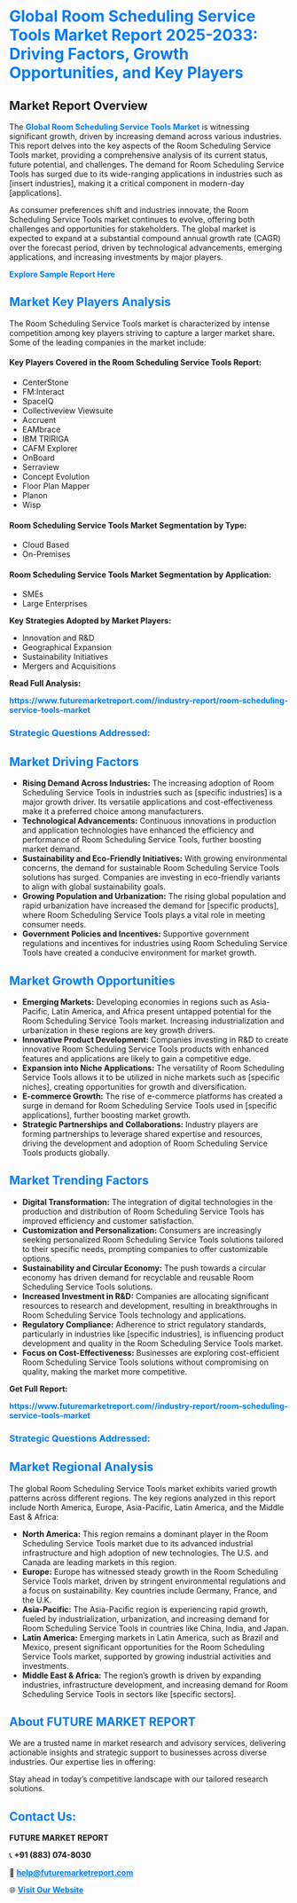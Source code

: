<h1 style="color: #007BFF;">Global Room Scheduling Service Tools Market Report 2025-2033: Driving Factors, Growth Opportunities, and Key Players</h1>

<section id="overview">
<h2>Market Report Overview</h2>
<p>The <a href="https://www.futuremarketreport.com//industry-report/room-scheduling-service-tools-market" style="color: #007BFF; text-decoration: none;"><strong>Global Room Scheduling Service Tools Market</strong></a> is witnessing significant growth, driven by increasing demand across various industries. This report delves into the key aspects of the Room Scheduling Service Tools market, providing a comprehensive analysis of its current status, future potential, and challenges. The demand for Room Scheduling Service Tools has surged due to its wide-ranging applications in industries such as [insert industries], making it a critical component in modern-day [applications].</p>
<p>As consumer preferences shift and industries innovate, the Room Scheduling Service Tools market continues to evolve, offering both challenges and opportunities for stakeholders. The global market is expected to expand at a substantial compound annual growth rate (CAGR) over the forecast period, driven by technological advancements, emerging applications, and increasing investments by major players.</p>
</section>

<section id="overview">
<p><a href="https://www.futuremarketreport.com//request-sample/reportId=47920" style="color: #007BFF; text-decoration: none;"><strong>Explore Sample Report Here</strong></a></p>
</section>

<section id="key-players">
<h2 style="color: #007BFF;">Market Key Players Analysis</h2>
<p>The Room Scheduling Service Tools market is characterized by intense competition among key players striving to capture a larger market share. Some of the leading companies in the market include:</p>
<h4>Key Players Covered in the Room Scheduling Service Tools Report:</h4>
<ul><li>CenterStone</li><li>FM:Interact</li><li>SpaceIQ</li><li>Collectiveview Viewsuite</li><li>Accruent</li><li>EAMbrace</li><li>IBM TRIRIGA</li><li>CAFM Explorer</li><li>OnBoard</li><li>Serraview</li><li>Concept Evolution</li><li>Floor Plan Mapper</li><li>Planon</li><li>Wisp</li></ul>
<h4>Room Scheduling Service Tools Market Segmentation by Type:</h4>
<ul><li>Cloud Based</li><li>On-Premises</li></ul>

<h4>Room Scheduling Service Tools Market Segmentation by Application:</h4>
<ul><li>SMEs</li><li>Large Enterprises</li></ul>
<p><strong>Key Strategies Adopted by Market Players:</strong></p>
<ul>
<li>Innovation and R&D</li>
<li>Geographical Expansion</li>
<li>Sustainability Initiatives</li>
<li>Mergers and Acquisitions</li>
</ul>
</section>

<section>
<p><strong>Read Full Analysis: </strong></p><a href="https://www.futuremarketreport.com//industry-report/room-scheduling-service-tools-market" style="color: #007BFF; text-decoration: none;"><strong>https://www.futuremarketreport.com//industry-report/room-scheduling-service-tools-market</strong></a>
<h3 style="color: #007BFF;">Strategic Questions Addressed:</h3>
</section>

<section id="driving-factors">
<h2 style="color: #007BFF;">Market Driving Factors</h2>
<ul>
<li><strong>Rising Demand Across Industries:</strong> The increasing adoption of Room Scheduling Service Tools in industries such as [specific industries] is a major growth driver. Its versatile applications and cost-effectiveness make it a preferred choice among manufacturers.</li>
<li><strong>Technological Advancements:</strong> Continuous innovations in production and application technologies have enhanced the efficiency and performance of Room Scheduling Service Tools, further boosting market demand.</li>
<li><strong>Sustainability and Eco-Friendly Initiatives:</strong> With growing environmental concerns, the demand for sustainable Room Scheduling Service Tools solutions has surged. Companies are investing in eco-friendly variants to align with global sustainability goals.</li>
<li><strong>Growing Population and Urbanization:</strong> The rising global population and rapid urbanization have increased the demand for [specific products], where Room Scheduling Service Tools plays a vital role in meeting consumer needs.</li>
<li><strong>Government Policies and Incentives:</strong> Supportive government regulations and incentives for industries using Room Scheduling Service Tools have created a conducive environment for market growth.</li>
</ul>
</section>

<section id="growth-opportunities">
<h2 style="color: #007BFF;">Market Growth Opportunities</h2>
<ul>
<li><strong>Emerging Markets:</strong> Developing economies in regions such as Asia-Pacific, Latin America, and Africa present untapped potential for the Room Scheduling Service Tools market. Increasing industrialization and urbanization in these regions are key growth drivers.</li>
<li><strong>Innovative Product Development:</strong> Companies investing in R&D to create innovative Room Scheduling Service Tools products with enhanced features and applications are likely to gain a competitive edge.</li>
<li><strong>Expansion into Niche Applications:</strong> The versatility of Room Scheduling Service Tools allows it to be utilized in niche markets such as [specific niches], creating opportunities for growth and diversification.</li>
<li><strong>E-commerce Growth:</strong> The rise of e-commerce platforms has created a surge in demand for Room Scheduling Service Tools used in [specific applications], further boosting market growth.</li>
<li><strong>Strategic Partnerships and Collaborations:</strong> Industry players are forming partnerships to leverage shared expertise and resources, driving the development and adoption of Room Scheduling Service Tools products globally.</li>
</ul>
</section>

<section id="trending-factors">
<h2 style="color: #007BFF;">Market Trending Factors</h2>
<ul>
<li><strong>Digital Transformation:</strong> The integration of digital technologies in the production and distribution of Room Scheduling Service Tools has improved efficiency and customer satisfaction.</li>
<li><strong>Customization and Personalization:</strong> Consumers are increasingly seeking personalized Room Scheduling Service Tools solutions tailored to their specific needs, prompting companies to offer customizable options.</li>
<li><strong>Sustainability and Circular Economy:</strong> The push towards a circular economy has driven demand for recyclable and reusable Room Scheduling Service Tools solutions.</li>
<li><strong>Increased Investment in R&D:</strong> Companies are allocating significant resources to research and development, resulting in breakthroughs in Room Scheduling Service Tools technology and applications.</li>
<li><strong>Regulatory Compliance:</strong> Adherence to strict regulatory standards, particularly in industries like [specific industries], is influencing product development and quality in the Room Scheduling Service Tools market.</li>
<li><strong>Focus on Cost-Effectiveness:</strong> Businesses are exploring cost-efficient Room Scheduling Service Tools solutions without compromising on quality, making the market more competitive.</li>
</ul>
</section>

<section>
<p><strong>Get Full Report: </strong></p><a href="https://www.futuremarketreport.com//industry-report/room-scheduling-service-tools-market" style="color: #007BFF; text-decoration: none;"><strong>https://www.futuremarketreport.com//industry-report/room-scheduling-service-tools-market</strong></a>
<h3 style="color: #007BFF;">Strategic Questions Addressed:</h3>
</section>


<section id="regional-analysis">
<h2 style="color: #007BFF;">Market Regional Analysis</h2>
<p>The global Room Scheduling Service Tools market exhibits varied growth patterns across different regions. The key regions analyzed in this report include North America, Europe, Asia-Pacific, Latin America, and the Middle East & Africa:</p>
<ul>
<li><strong>North America:</strong> This region remains a dominant player in the Room Scheduling Service Tools market due to its advanced industrial infrastructure and high adoption of new technologies. The U.S. and Canada are leading markets in this region.</li>
<li><strong>Europe:</strong> Europe has witnessed steady growth in the Room Scheduling Service Tools market, driven by stringent environmental regulations and a focus on sustainability. Key countries include Germany, France, and the U.K.</li>
<li><strong>Asia-Pacific:</strong> The Asia-Pacific region is experiencing rapid growth, fueled by industrialization, urbanization, and increasing demand for Room Scheduling Service Tools in countries like China, India, and Japan.</li>
<li><strong>Latin America:</strong> Emerging markets in Latin America, such as Brazil and Mexico, present significant opportunities for the Room Scheduling Service Tools market, supported by growing industrial activities and investments.</li>
<li><strong>Middle East & Africa:</strong> The region’s growth is driven by expanding industries, infrastructure development, and increasing demand for Room Scheduling Service Tools in sectors like [specific sectors].</li>
</ul>
</section>

<footer>
<h2 style="color: #007BFF;">About FUTURE MARKET REPORT</h2>
<p>We are a trusted name in market research and advisory services, delivering actionable insights and strategic support to businesses across diverse industries. Our expertise lies in offering:</p>

<p>Stay ahead in today’s competitive landscape with our tailored research solutions.</p>

<h2 style="color: #007BFF;">Contact Us:</h2>
<p><strong>FUTURE MARKET REPORT</strong></p>
<p>📞 <strong>+91 (883) 074-8030</strong></p>
<p>📧 <strong><a href="mailto:help@futuremarketreport.com" style="color: #007BFF;">help@futuremarketreport.com</a></strong></p>
<p>🌐 <strong><a href="https://www.futuremarketreport.com/" style="color: #007BFF;">Visit Our Website</a></strong></p>
</footer>